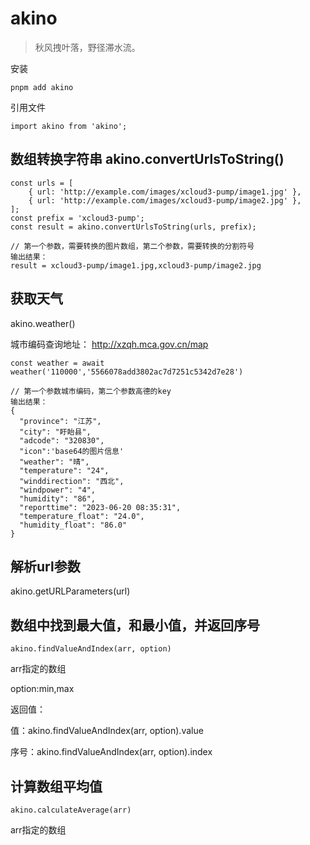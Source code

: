 # akino
> 秋风拽叶落，野径滞水流。

安装
```
pnpm add akino
```
引用文件

```
import akino from 'akino';
```


## 数组转换字符串  akino.convertUrlsToString()
```
const urls = [
    { url: 'http://example.com/images/xcloud3-pump/image1.jpg' },
    { url: 'http://example.com/images/xcloud3-pump/image2.jpg' },
];
const prefix = 'xcloud3-pump';
const result = akino.convertUrlsToString(urls, prefix);

// 第一个参数，需要转换的图片数组，第二个参数，需要转换的分割符号
输出结果：
result = xcloud3-pump/image1.jpg,xcloud3-pump/image2.jpg
```


## 获取天气
akino.weather()

城市编码查询地址：
http://xzqh.mca.gov.cn/map
```
const weather = await weather('110000','5566078add3802ac7d7251c5342d7e28')

// 第一个参数城市编码，第二个参数高德的key
输出结果：
{
  "province": "江苏",
  "city": "盱眙县",
  "adcode": "320830",
  "icon":'base64的图片信息'
  "weather": "晴",
  "temperature": "24",
  "winddirection": "西北",
  "windpower": "4",
  "humidity": "86",
  "reporttime": "2023-06-20 08:35:31",
  "temperature_float": "24.0",
  "humidity_float": "86.0"
}
```

## 解析url参数
akino.getURLParameters(url)

## 数组中找到最大值，和最小值，并返回序号
```angular2html
akino.findValueAndIndex(arr, option)
```
arr指定的数组

option:min,max

返回值：

值：akino.findValueAndIndex(arr, option).value

序号：akino.findValueAndIndex(arr, option).index


## 计算数组平均值
```angular2html
akino.calculateAverage(arr)
```
arr指定的数组



